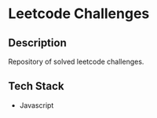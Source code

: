 # Leetcode Challenges

## Description
Repository of solved leetcode challenges.

## Tech Stack
* Javascript
